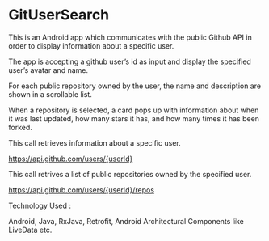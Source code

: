 # GitUserSearch

This is an Android app which communicates with the public Github API in order to display information about a specific user.

The app is accepting a github user’s id as input and display the specified user’s avatar and name.

For each public repository owned by the user, the name and description are shown in a scrollable list.

When a repository is selected, a card pops up with information about when it was last updated, how many stars it has, and how many times it has been forked.

This call retrieves information about a specific user.

https://api.github.com/users/{userId}

This call retrives a list of public repositories owned by the specified user.

https://api.github.com/users/{userId}/repos

Technology Used :

Android, Java, RxJava, Retrofit, Android Architectural Components like LiveData etc.
